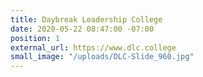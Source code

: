 ```yaml
---
title: Daybreak Leadership College
date: 2020-05-22 08:47:00 -07:00
position: 1
external_url: https://www.dlc.college
small_image: "/uploads/DLC-Slide_960.jpg"
---
```


